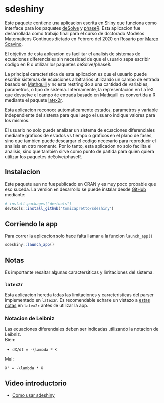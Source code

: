 
<!-- README.md is generated from README.Rmd. Please edit that file -->

# sdeshiny

Este paquete contiene una aplicacion escrita en
[Shiny](https://shiny.rstudio.com/) que funciona como interface para los
paquetes [deSolve](https://CRAN.R-project.org/package=deSolve) y
[phaseR](https://CRAN.R-project.org/package=phaseR). Esta aplicacion fue
desarrollada como trabajo final para el curso de doctorado Modelos
Matematicos Continuos dictado en Febrero del 2020 en Rosario por [Marco
Scavino](https://scholar.google.com/citations?user=woT0slUAAAAJ).

El objetivo de esta aplicacion es facilitar el analisis de sistemas de
ecuaciones diferenciales sin necesidad de que el usuario sepa escribir
codigo en R o utilizar los paquetes deSolve/phaseR.

La principal caracteristica de esta aplicacion es que el usuario puede
escribir sistemas de ecuaciones arbitrarios utilizando un campo de
entrada basado en [Mathquill](http://mathquill.com/) y no esta
restringido a una cantidad de variables, parametros, o tipo de sistema.
Internamente, la representacion en LaTeX que devuelve el campo de
entrada basado en Mathquill es convertida a R mediante el paquete
[latex2r](https://github.com/tomicapretto/latex2r).

Esta aplicacion reconoce automaticamente estados, parametros y variable
independiente del sistema para que luego el usuario indique valores para
los mismos.

El usuario no solo puede analizar un sistema de ecuaciones diferenciales
mediante graficos de estados vs tiempo o graficos en el plano de fases,
sino que tambien puede descargar el codigo necesario para reproducir el
analisis en otro momento. Por lo tanto, esta aplicacion no solo facilita
el analisis, sino que tambien sirve como punto de partida para quien
quiera utilizar los paquetes deSolve/phaseR.

## Instalacion

Este paquete aun no fue publicado en CRAN y es muy poco probable que eso
suceda. La version en desarrollo se puede instalar desde
[GitHub](https://github.com/) mediante:

``` r
# install.packages("devtools")
devtools::install_github("tomicapretto/sdeshiny")
```

## Corriendo la app

Para correr la aplicacion solo hace falta llamar a la funcion
`launch_app()`

``` r
sdeshiny::launch_app()
```

## Notas

Es importante resaltar algunas caractersiticas y limitaciones del
sistema.

### `latex2r`

Esta aplicacion hereda todas las limitaciones y caracteristicas del
parser implementado en `latex2r`. Es recomendable echarle un vistazo a
[estas notas](https://github.com/tomicapretto/latex2r#supported-latex)
en `latex2r` antes de utilizar la app.

### Notacion de Leibniz

Las ecuaciones diferenciales deben ser indicadas utilizando la notacion
de Leibniz.  
Bien:

  - `dX/dt = -\lambda * X`

Mal:

`X' = -\lambda * X`

## Video introductorio

  - [Como usar sdeshiny](https://www.youtube.com/watch?v=CZP9TaTwRlI)
